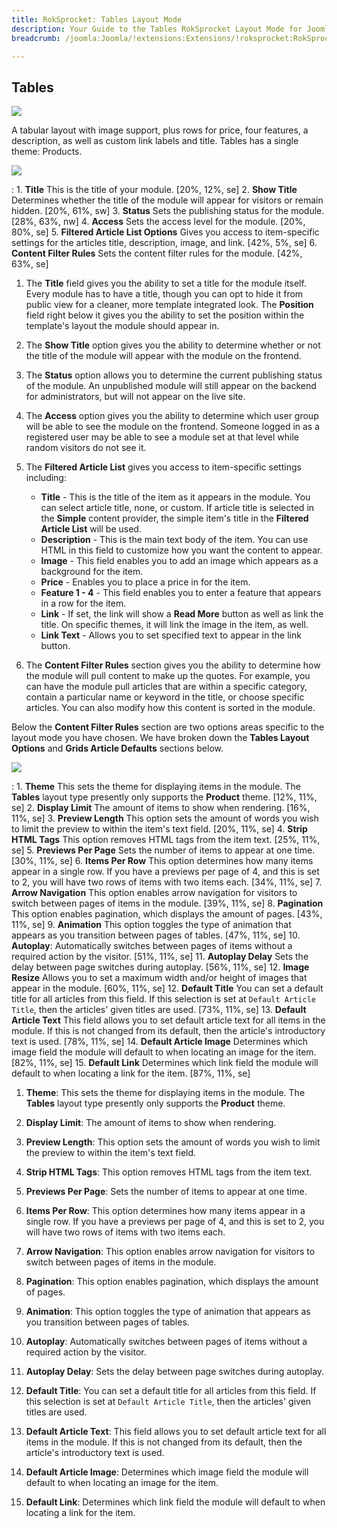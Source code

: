 ```yaml
---
title: RokSprocket: Tables Layout Mode
description: Your Guide to the Tables RokSprocket Layout Mode for Joomla
breadcrumb: /joomla:Joomla/!extensions:Extensions/!roksprocket:RokSprocket

---
```


Tables
-----

![][layout]

A tabular layout with image support, plus rows for price, four features, a description, as well as custom link labels and title. Tables has a single theme: Products.

![][layout_1]

:   1. **Title** This is the title of your module. [20%, 12%, se]
    2. **Show Title** Determines whether the title of the module will appear for visitors or remain hidden. [20%, 61%, sw]
    3. **Status** Sets the publishing status for the module. [28%, 63%, nw]
    4. **Access** Sets the access level for the module. [20%, 80%, se]
    5. **Filtered Article List Options** Gives you access to item-specific settings for the articles title, description, image, and link. [42%, 5%, se]
    6. **Content Filter Rules** Sets the content filter rules for the module. [42%, 63%, se]

1. The **Title** field gives you the ability to set a title for the module itself. Every module has to have a title, though you can opt to hide it from public view for a cleaner, more template integrated look. The **Position** field right below it gives you the ability to set the position within the template's layout the module should appear in.

2. The **Show Title** option gives you the ability to determine whether or not the title of the module will appear with the module on the frontend.

3. The **Status** option allows you to determine the current publishing status of the module. An unpublished module will still appear on the backend for administrators, but will not appear on the live site.

4. The **Access** option gives you the ability to determine which user group will be able to see the module on the frontend. Someone logged in as a registered user may be able to see a module set at that level while random visitors do not see it.

5. The **Filtered Article List** gives you access to item-specific settings including:

    * **Title** - This is the title of the item as it appears in the module. You can select article title, none, or custom. If article title is selected in the **Simple** content provider, the simple item's title in the **Filtered Article List** will be used.
    * **Description** - This is the main text body of the item. You can use HTML in this field to customize how you want the content to appear.
    * **Image** - This field enables you to add an image which appears as a background for the item.
    * **Price** - Enables you to place a price in for the item.
    * **Feature 1 - 4** - This field enables you to enter a feature that appears in a row for the item.
    * **Link** - If set, the link will show a **Read More** button as well as link the title. On specific themes, it will link the image in the item, as well.
    * **Link Text** - Allows you to set specified text to appear in the link button.

6. The **Content Filter Rules** section gives you the ability to determine how the module will pull content to make up the quotes. For example, you can have the module pull articles that are within a specific category, contain a particular name or keyword in the title, or choose specific articles. You can also modify how this content is sorted in the module.

Below the **Content Filter Rules** section are two options areas specific to the layout mode you have chosen. We have broken down the **Tables Layout Options** and **Grids Article Defaults** sections below.

![][layout_2]

:   1. **Theme** This sets the theme for displaying items in the module. The **Tables** layout type presently only supports the **Product** theme. [12%, 11%, se]
    2. **Display Limit** The amount of items to show when rendering. [16%, 11%, se]
    3. **Preview Length** This option sets the amount of words you wish to limit the preview to within the item's text field. [20%, 11%, se]
    4. **Strip HTML Tags** This option removes HTML tags from the item text. [25%, 11%, se]
    5. **Previews Per Page** Sets the number of items to appear at one time. [30%, 11%, se]
    6. **Items Per Row** This option determines how many items appear in a single row. If you have a previews per page of 4, and this is set to 2, you will have two rows of items with two items each. [34%, 11%, se]
    7. **Arrow Navigation** This option enables arrow navigation for visitors to switch between pages of items in the module. [39%, 11%, se]
    8. **Pagination** This option enables pagination, which displays the amount of pages. [43%, 11%, se]
    9. **Animation** This option toggles the type of animation that appears as you transition between pages of tables. [47%, 11%, se]
    10. **Autoplay**: Automatically switches between pages of items without a required action by the visitor. [51%, 11%, se]
    11. **Autoplay Delay** Sets the delay between page switches during autoplay. [56%, 11%, se]
    12. **Image Resize** Allows you to set a maximum width and/or height of images that appear in the module. [60%, 11%, se]
    12. **Default Title** You can set a default title for all articles from this field. If this selection is set at `Default Article Title`, then the articles' given titles are used. [73%, 11%, se]
    13. **Default Article Text** This field allows you to set default article text for all items in the module. If this is not changed from its default, then the article's introductory text is used. [78%, 11%, se]
    14. **Default Article Image** Determines which image field the module will default to when locating an image for the item. [82%, 11%, se]
    15. **Default Link** Determines which link field the module will default to when locating a link for the item. [87%, 11%, se]

1. **Theme**: This sets the theme for displaying items in the module. The **Tables** layout type presently only supports the **Product** theme.

2. **Display Limit**: The amount of items to show when rendering.

3. **Preview Length**: This option sets the amount of words you wish to limit the preview to within the item's text field.

4. **Strip HTML Tags**: This option removes HTML tags from the item text.

5. **Previews Per Page**: Sets the number of items to appear at one time.

6. **Items Per Row**: This option determines how many items appear in a single row. If you have a previews per page of 4, and this is set to 2, you will have two rows of items with two items each.

7. **Arrow Navigation**: This option enables arrow navigation for visitors to switch between pages of items in the module.

8. **Pagination**: This option enables pagination, which displays the amount of pages.

9. **Animation**: This option toggles the type of animation that appears as you transition between pages of tables.

10. **Autoplay**: Automatically switches between pages of items without a required action by the visitor.

11. **Autoplay Delay**: Sets the delay between page switches during autoplay.

12. **Default Title**: You can set a default title for all articles from this field. If this selection is set at `Default Article Title`, then the articles' given titles are used.

13. **Default Article Text**: This field allows you to set default article text for all items in the module. If this is not changed from its default, then the article's introductory text is used.

14. **Default Article Image**: Determines which image field the module will default to when locating an image for the item.

15. **Default Link**: Determines which link field the module will default to when locating a link for the item.



[layout]: assets/tables.jpeg
[layout_1]: assets/tables_1.jpeg
[layout_2]: assets/tables_2.jpeg